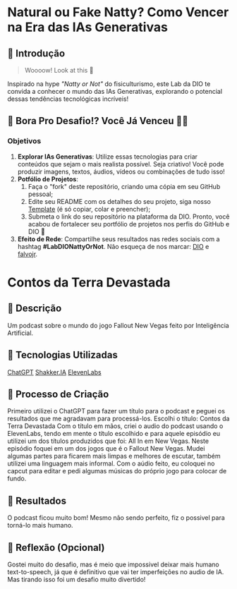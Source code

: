# Natural ou Fake Natty? Como Vencer na Era das IAs Generativas

## 🚀 Introdução

> Woooow! Look at this 👀

Inspirado na hype _"Natty or Not"_ do fisiculturismo, este Lab da DIO te convida a conhecer o mundo das IAs Generativas, explorando o potencial dessas tendências tecnológicas incríveis!

## 🎯 Bora Pro Desafio!? Você Já Venceu 💪🤓

### Objetivos

1. **Explorar IAs Generativas**: Utilize essas tecnologias para criar conteúdos que sejam o mais realista possível. Seja criativo! Você pode produzir imagens, textos, áudios, vídeos ou combinações de tudo isso!
1. **Potfólio de Projetos**:
    1. Faça o "fork" deste repositório, criando uma cópia em seu GitHub pessoal;
    2. Edite seu README com os detalhes do seu projeto, siga nosso [Template](#template) (é só copiar, colar e preencher);
    3. Submeta o link do seu repositório na plataforma da DIO. Pronto, você acabou de fortalecer seu portfólio de projetos nos perfis do GitHub e DIO 🚀
1. **Efeito de Rede**: Compartilhe seus resultados nas redes sociais com a hashtag **#LabDIONattyOrNot**. Não esqueça de nos marcar: [DIO](https://www.linkedin.com/school/dio-makethechange) e [falvojr](https://www.linkedin.com/in/falvojr).


# Contos da Terra Devastada

## 📒 Descrição
Um podcast sobre o mundo do jogo Fallout New Vegas feito por Inteligência Artificial.

## 🤖 Tecnologias Utilizadas
[ChatGPT](https://poe.com)
[Shakker.IA](https://www.shakker.ai)
[ElevenLabs](Elevenlabs.io)

## 🧐 Processo de Criação
Primeiro utilizei o ChatGPT para fazer um título para o podcast e peguei os resultados que me agradavam para processá-los.
Escolhi o título: Contos da Terra Devastada
Com o título em mãos, criei o audio do podcast usando o ElevenLabs, tendo em mente o título escolhido e para aquele episódio eu utilizei um dos títulos produzidos que foi: All In em New Vegas.
Neste episódio foquei em um dos jogos que é o Fallout New Vegas.
Mudei algumas partes para ficarem mais limpas e melhores de escutar, também utilizei uma linguagem mais informal.
Com o aúdio feito, eu coloquei no capcut para editar e pedi algumas músicas do próprio jogo para colocar de fundo.

## 🚀 Resultados
O podcast ficou muito bom! Mesmo não sendo perfeito, fiz o possivel para torná-lo mais humano.

## 💭 Reflexão (Opcional)
Gostei muito do desafio, mas é meio que impossivel deixar mais humano text-to-speech, já que é definitivo que vai ter imperfeições no audio de IA. Mas tirando isso foi um desafio muito divertido!
